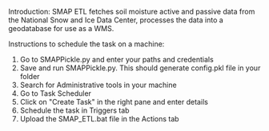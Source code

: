 Introduction: 
SMAP ETL fetches soil moisture active and passive data from the National Snow and Ice Data Center, processes the data into a geodatabase for use as a WMS.

Instructions to schedule the task on a machine:
1.	Go to SMAPPickle.py and enter your paths and credentials
2.	Save and run SMAPPickle.py. This should generate config.pkl file in your folder
3.	Search for Administrative tools in your machine
4.	Go to Task Scheduler
5.	Click on "Create Task" in the right pane and enter details
6.	Schedule the task in Triggers tab
7.	Upload the SMAP_ETL.bat file in the Actions tab
